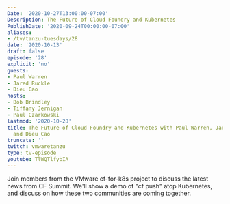 ```yaml
---
Date: '2020-10-27T13:00:00-07:00'
Description: The Future of Cloud Foundry and Kubernetes
PublishDate: '2020-09-24T00:00:00-07:00'
aliases:
- /tv/tanzu-tuesdays/28
date: '2020-10-13'
draft: false
episode: '28'
explicit: 'no'
guests:
- Paul Warren
- Jared Ruckle
- Dieu Cao
hosts:
- Bob Brindley
- Tiffany Jernigan
- Paul Czarkowski
lastmod: '2020-10-28'
title: The Future of Cloud Foundry and Kubernetes with Paul Warren, Jared Ruckle,
  and Dieu Cao
truncate: ''
twitch: vmwaretanzu
type: tv-episode
youtube: TlWQTlfybIA
---
```


Join members from the VMware cf-for-k8s project to discuss the latest news from CF Summit. We'll show a demo of "cf push" atop Kubernetes, and discuss on how these two communities are coming together.